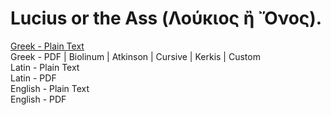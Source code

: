 # Lucius or the Ass (Λούκιος ἢ Ὄνος).

[Greek - Plain Text](full-text-greek.md)  
Greek - PDF | Biolinum | Atkinson | Cursive | Kerkis | Custom  
Latin - Plain Text  
Latin - PDF  
English - Plain Text  
English - PDF  

